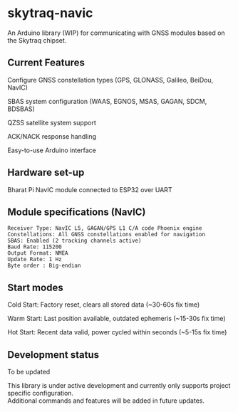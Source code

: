 # skytraq-navic

An Arduino library (WIP) for communicating with GNSS modules based on the Skytraq chipset.

## Current Features

Configure GNSS constellation types (GPS, GLONASS, Galileo, BeiDou, NavIC)

SBAS system configuration (WAAS, EGNOS, MSAS, GAGAN, SDCM, BDSBAS)

QZSS satellite system support

ACK/NACK response handling

Easy-to-use Arduino interface


## Hardware set-up

Bharat Pi NavIC module connected to ESP32 over UART

## Module specifications (NavIC)

    Receiver Type: NavIC L5, GAGAN/GPS L1 C/A code Phoenix engine
    Constellations: All GNSS constellations enabled for navigation
    SBAS: Enabled (2 tracking channels active)
    Baud Rate: 115200
    Output Format: NMEA
    Update Rate: 1 Hz
    Byte order : Big-endian

## Start modes

Cold Start: Factory reset, clears all stored data (~30-60s fix time)

Warm Start: Last position available, outdated ephemeris (~15-30s fix time)

Hot Start: Recent data valid, power cycled within seconds (~5-15s fix time)

## Development status

To be updated

This library is under active development and currently only supports project specific configuration.  
Additional commands and features will be added in future updates.  